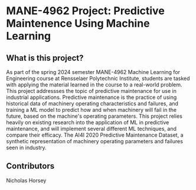 # MANE-4962 Project: Predictive Maintenence Using Machine Learning
## What is this project?
As part of the spring 2024 semester MANE-4962 Machine Learning for Engineering course at Rensselaer Polytechnic Institute, students are tasked with applying the material learned in the course to a real-world problem. 
This project addressses the topic of predictive maintenance for use in industrial applications. Predictive maintenance is the practice of using historical data of machinery operating characteristics and failures, and training a ML model to predict how and when machinery will fail in the future, based on the machine's operating parameters. This project relies heavily on existing research into the application of ML in predictive maintenance, and will implement several different ML techniques, and compare their efficacy. The AI4I 2020 Predictive Maintenance Dataset, a synthetic representation of machinery operating parameters and failures seen in industry. 

## Contributors
Nicholas Horsey
